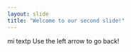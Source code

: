```yaml
---
layout: slide
title: "Welcome to our second slide!"
---
```

mi textp
Use the left arrow to go back!

